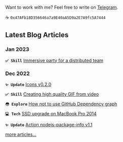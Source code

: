 Want to work with me? Feel free to write on [Telegram](https://t.me/guryn).

☕️ `0x47AFb18D356646a7a9E40aA5D9a2E7A9fc5A7444`

## Latest Blog Articles

### Jan 2023

**`✅ Skill`** [Immersive party for a distributed team](https://codex.so/immersive-party-2023)

### Dec 2022

**`✨ Update`** [Icons v0.2.0](https://codex.so/icons-v0-2-0)

**`✅ Skill`** [Creating high quality GIF from video](https://codex.so/high-quality-gif-from-mp4)

**`😳 Explore`** [How not to use GitHub Dependency graph](https://codex.so/how-not-to-use-deps-graph-github)

**`💻 Tech`** [SSD upgrade on MacBook Pro 2014](https://codex.so/ssd-upgrade-macbook-pro-2014)

**`✨ Update`** [Action nodejs-package-info v1.1](https://codex.so/nodejs-package-info-v1-1)

[more articles…](https://codex.so/taly)
